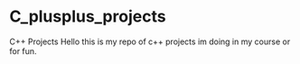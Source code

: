 # C_plusplus_projects
C++ Projects
Hello this is my repo of c++ projects im doing in my course or for fun.
